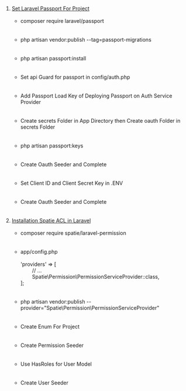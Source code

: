 <ol>
        <li>
            <a href="https://laravel.com/docs/9.x/passport">
              Set Laravel Passport For Project
            </a>
            <ul>
                <br><li>
                    composer require laravel/passport
                </li><br>
                <br><li>
                    php artisan vendor:publish --tag=passport-migrations
                </li><br>
                <br><li>
                    php artisan passport:install
                </li><br>
                <br><li>
                    Set api Guard for passport in config/auth.php
                </li><br>
                <br><li>
                    Add Passport Load Key of Deploying Passport on Auth Service Provider
                </li><br>
                <br><li>
                    Create secrets Folder in App Directory then Create oauth Folder in secrets Folder
                </li><br>
                <br><li>
                    php artisan passport:keys 
                </li><br>
                <br><li>
                    Create Oauth Seeder and Complete 
                </li><br>
                <br><li>
                    Set Client ID and Client Secret Key in .ENV
                </li><br>
                <br><li>
                    Create Oauth Seeder and Complete 
                </li><br>
            </ul>
        </li><br>
        <li>
            <a href="https://spatie.be/docs/laravel-permission/v5/installation-laravel">
                Installation Spatie ACL in Laravel
            </a>
            <ul>
                <br><li>
                    composer require spatie/laravel-permission
                </li><br>
                <br><li>
                    app/config.php <br><br>
                    'providers' => [<br>
                        &nbsp;&nbsp;&nbsp;&nbsp;&nbsp;&nbsp;&nbsp;&nbsp;// ... <br>
                        &nbsp;&nbsp;&nbsp;&nbsp;&nbsp;&nbsp;&nbsp;&nbsp;Spatie\Permission\PermissionServiceProvider::class,<br>
                    ];
                </li><br>
                <br><li>
                    php artisan vendor:publish --provider="Spatie\Permission\PermissionServiceProvider"
                </li><br>
                <br><li>
                    Create Enum For Project
                </li><br>
                <br><li>
                    Create Permission Seeder
                </li><br>
                <br><li>
                    Use HasRoles for User Model 
                </li><br>
                <br><li>
                    Create User Seeder
                </li><br>
            </ul>
        </li><br>
    </ol>
